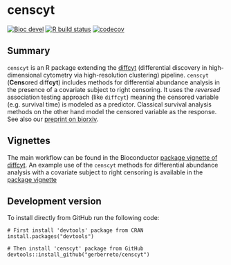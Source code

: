 # censcyt
[![Bioc devel](http://bioconductor.org/shields/build/devel/bioc/censcyt.svg)](http://bioconductor.org/checkResults/devel/bioc-LATEST/censcyt)
[![R build status](https://github.com/retogerber/censcyt/workflows/R-CMD-check/badge.svg)](https://github.com/retogerber/censcyt/actions)
[![codecov](https://codecov.io/gh/retogerber/censcyt/branch/main/graph/badge.svg)](https://codecov.io/gh/retogerber/censcyt)

## Summary

`censcyt` is an R package extending the [diffcyt](https://github.com/lmweber/diffcyt) (differential discovery in high-dimensional cytometry via high-resolution clustering) pipeline. `censcyt` (**Cens**ored diff**cyt**) includes methods for differential abundance analysis in the presence of a covariate subject to right censoring. It uses the *reversed* association testing approach (like `diffcyt`) meaning the censored variable (e.g. survival time) is modeled as a predictor. Classical survival analysis methods on the other hand model the censored variable as the response. See also our [preprint on biorxiv](https://www.biorxiv.org/content/10.1101/2020.11.09.374447v1).


## Vignettes

The main workflow can be found in the Bioconductor [package vignette of diffcyt](http://bioconductor.org/packages/release/bioc/vignettes/diffcyt/inst/doc/diffcyt_workflow.html). 
An example use of the `censcyt` methods for differential abundance analysis with a covariate subject to right censoring is 
available in the [package vignette](https://github.com/retogerber/censcyt/blob/main/vignettes/censored_covariate.Rmd)


## Development version

To install directly from GitHub run the following code:
```{r}
# First install 'devtools' package from CRAN
install.packages("devtools")

# Then install 'censcyt' package from GitHub
devtools::install_github("gerberreto/censcyt")
```

